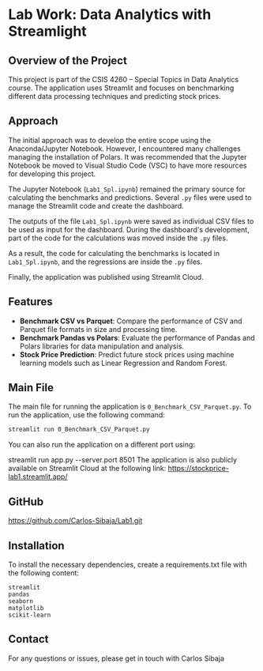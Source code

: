 # Lab Work: Data Analytics with Streamlight 

## Overview of the Project
This project is part of the CSIS 4260 – Special Topics in Data Analytics course. The application uses Streamlit and focuses on benchmarking different data processing techniques and predicting stock prices.

## Approach
The initial approach was to develop the entire scope using the Anaconda/Jupyter Notebook. However, I encountered many challenges managing the installation of Polars. It was recommended that the Jupyter Notebook be moved to Visual Studio Code (VSC) to have more resources for developing this project.

The Jupyter Notebook (`Lab1_Spl.ipynb`) remained the primary source for calculating the benchmarks and predictions. Several `.py` files were used to manage the Streamlit code and create the dashboard.

The outputs of the file `Lab1_Spl.ipynb` were saved as individual CSV files to be used as input for the dashboard. During the dashboard's development, part of the code for the calculations was moved inside the `.py` files.

As a result, the code for calculating the benchmarks is located in `Lab1_Spl.ipynb`, and the regressions are inside the `.py` files.

Finally, the application was published using Streamlit Cloud.

## Features
- **Benchmark CSV vs Parquet**: Compare the performance of CSV and Parquet file formats in size and processing time.
- **Benchmark Pandas vs Polars**: Evaluate the performance of Pandas and Polars libraries for data manipulation and analysis.
- **Stock Price Prediction**: Predict future stock prices using machine learning models such as Linear Regression and Random Forest.

## Main File
The main file for running the application is `0_Benchmark_CSV_Parquet.py`. To run the application, use the following command:
```bash
streamlit run 0_Benchmark_CSV_Parquet.py
```

You can also run the application on a different port using:


streamlit run app.py --server.port 8501
The application is also publicly available on Streamlit Cloud at the following link: https://stockprice-lab1.streamlit.app/

## GitHub
https://github.com/Carlos-Sibaja/Lab1.git

## Installation
To install the necessary dependencies, create a requirements.txt file with the following content:
```
streamlit
pandas
seaborn
matplotlib
scikit-learn
```

## Contact
For any questions or issues, please get in touch with Carlos Sibaja